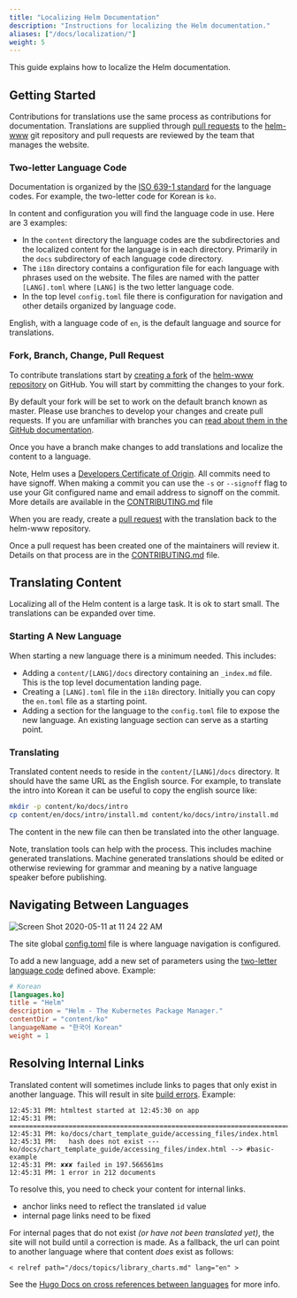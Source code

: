 ```yaml
---
title: "Localizing Helm Documentation"
description: "Instructions for localizing the Helm documentation."
aliases: ["/docs/localization/"]
weight: 5
---
```


This guide explains how to localize the Helm documentation.

## Getting Started

Contributions for translations use the same process as contributions for documentation. Translations
are supplied through [pull
requests](https://help.github.com/en/github/collaborating-with-issues-and-pull-requests/about-pull-requests)
to the [helm-www](https://github.com/helm/helm-www) git repository and pull requests are reviewed by
the team that manages the website.

### Two-letter Language Code

Documentation is organized by the [ISO 639-1
standard](https://www.loc.gov/standards/iso639-2/php/code_list.php) for the language codes. For
example, the two-letter code for Korean is `ko`.

In content and configuration you will find the language code in use. Here are 3 examples:

- In the `content` directory the language codes are the subdirectories and the localized content for
  the language is in each directory. Primarily in the `docs` subdirectory of each language code
  directory.
- The `i18n` directory contains a configuration file for each language with phrases used on the
  website. The files are named with the patter `[LANG].toml` where `[LANG]` is the two letter
  language code.
- In the top level `config.toml` file there is configuration for navigation and other details
  organized by language code.

English, with a language code of `en`, is the default language and source for translations.

### Fork, Branch, Change, Pull Request

To contribute translations start by [creating a
fork](https://help.github.com/en/github/getting-started-with-github/fork-a-repo) of the [helm-www
repository](https://github.com/helm/helm-www) on GitHub. You will start by committing the changes to
your fork.

By default your fork will be set to work on the default branch known as master. Please use branches
to develop your changes and create pull requests. If you are unfamiliar with branches you can [read
about them in the GitHub
documentation](https://help.github.com/en/github/collaborating-with-issues-and-pull-requests/about-branches).

Once you have a branch make changes to add translations and localize the content to a language.

Note, Helm uses a [Developers Certificate of Origin](https://developercertificate.org/). All commits
need to have signoff. When making a commit you can use the `-s` or `--signoff` flag to use your Git
configured name and email address to signoff on the commit. More details are available in the
[CONTRIBUTING.md](https://github.com/helm/helm-www/blob/master/CONTRIBUTING.md#sign-your-work) file

When you are ready, create a [pull
request](https://help.github.com/en/github/collaborating-with-issues-and-pull-requests/about-pull-requests)
with the translation back to the helm-www repository.

Once a pull request has been created one of the maintainers will review it. Details on that process
are in the [CONTRIBUTING.md](https://github.com/helm/helm-www/blob/master/CONTRIBUTING.md) file.

## Translating Content

Localizing all of the Helm content is a large task. It is ok to start small. The translations can be
expanded over time.

### Starting A New Language

When starting a new language there is a minimum needed. This includes:

- Adding a `content/[LANG]/docs` directory containing an `_index.md` file. This is the top level
  documentation landing page.
- Creating a `[LANG].toml` file in the `i18n` directory. Initially you can copy the `en.toml` file
  as a starting point.
- Adding a section for the language to the `config.toml` file to expose the new language. An
  existing language section can serve as a starting point.

### Translating

Translated content needs to reside in the `content/[LANG]/docs` directory. It should have the same
URL as the English source. For example, to translate the intro into Korean it can be useful to copy
the english source like:

```sh
mkdir -p content/ko/docs/intro
cp content/en/docs/intro/install.md content/ko/docs/intro/install.md
```

The content in the new file can then be translated into the other language.

Note, translation tools can help with the process. This includes machine generated translations.
Machine generated translations should be edited or otherwise reviewing for grammar and meaning by a
native language speaker before publishing.

## Navigating Between Languages

![Screen Shot 2020-05-11 at 11 24 22
AM](https://user-images.githubusercontent.com/686194/81597103-035de600-937a-11ea-9834-cd9dcef4e914.png)

The site global [config.toml](https://github.com/helm/helm-www/blob/master/config.toml#L83L89) file
is where language navigation is configured.

To add a new language, add a new set of parameters using the [two-letter language
code](./localization/#two-letter-language-code) defined above. Example:

```toml
# Korean
[languages.ko]
title = "Helm"
description = "Helm - The Kubernetes Package Manager."
contentDir = "content/ko"
languageName = "한국어 Korean"
weight = 1
```

## Resolving Internal Links

Translated content will sometimes include links to pages that only exist in another language. This
will result in site [build errors](https://app.netlify.com/sites/helm-merge/deploys). Example:

```text
12:45:31 PM: htmltest started at 12:45:30 on app
12:45:31 PM: ========================================================================
12:45:31 PM: ko/docs/chart_template_guide/accessing_files/index.html
12:45:31 PM:   hash does not exist --- ko/docs/chart_template_guide/accessing_files/index.html --> #basic-example
12:45:31 PM: ✘✘✘ failed in 197.566561ms
12:45:31 PM: 1 error in 212 documents
```

To resolve this, you need to check your content for internal links.

- anchor links need to reflect the translated `id` value
- internal page links need to be fixed

For internal pages that do not exist _(or have not been translated yet)_, the site will not build
until a correction is made. As a fallback, the url can point to another language where that content
_does_ exist as follows:

`< relref path="/docs/topics/library_charts.md" lang="en" >`

See the [Hugo Docs on cross references between
languages](https://gohugo.io/content-management/cross-references/#link-to-another-language-version)
for more info.
